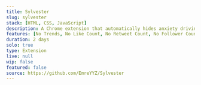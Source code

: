 ```yaml
---
title: Sylvester
slug: sylvester
stack: [HTML, CSS, JavaScript]
description: A Chrome extension that automatically hides anxiety driving Twitter features.
features: [No Trends, No Like Count, No Retweet Count, No Follower Count, No Explore Menu]
duration: 2 days
solo: true
type: Extension
live: null
wip: false
featured: false
source: https://github.com/EmreYYZ/Sylvester
---
```

